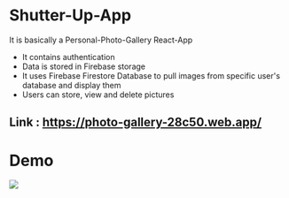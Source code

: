 # Shutter-Up-App

It is basically a Personal-Photo-Gallery React-App

- It contains authentication
- Data is stored in Firebase storage
- It uses Firebase Firestore Database to pull images from specific user's database and display them
- Users can store, view and delete pictures

## Link : https://photo-gallery-28c50.web.app/

# Demo

![](Demo/Shutter_Up_Demo.gif)
